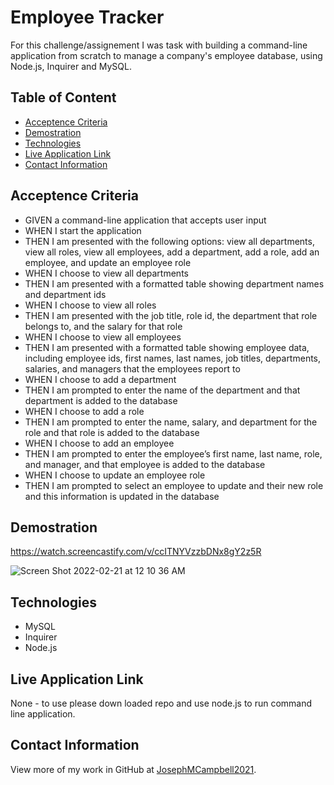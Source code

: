 # Employee Tracker

For this challenge/assignement I was task with building a command-line application from scratch to manage a company's employee database, using Node.js, Inquirer and MySQL.

## Table of Content

   * [Acceptence Criteria](#Acceptence-Criteria)
   * [Demostration](#Demostration )
   * [Technologies](#Technologies)
   * [Live Application Link](#live-application-link)
   * [Contact Information](#contact-information)


## Acceptence Criteria

* GIVEN a command-line application that accepts user input
* WHEN I start the application
* THEN I am presented with the following options: view all departments, view all roles, view all employees, add a department, add a role, add an employee, and update an employee role
* WHEN I choose to view all departments
* THEN I am presented with a formatted table showing department names and department ids
* WHEN I choose to view all roles
* THEN I am presented with the job title, role id, the department that role belongs to, and the salary for that role
* WHEN I choose to view all employees
* THEN I am presented with a formatted table showing employee data, including employee ids, first names, last names, job titles, departments, salaries, and managers that the employees report to
* WHEN I choose to add a department
* THEN I am prompted to enter the name of the department and that department is added to the database
* WHEN I choose to add a role
* THEN I am prompted to enter the name, salary, and department for the role and that role is added to the database
* WHEN I choose to add an employee
* THEN I am prompted to enter the employee’s first name, last name, role, and manager, and that employee is added to the database
* WHEN I choose to update an employee role
* THEN I am prompted to select an employee to update and their new role and this information is updated in the database

## Demostration
https://watch.screencastify.com/v/ccITNYVzzbDNx8gY2z5R

![Screen Shot 2022-02-21 at 12 10 36 AM](https://user-images.githubusercontent.com/92699311/154893420-33c00dd3-331e-4fa0-81cd-fa02fb60dfd9.png)

## Technologies
* MySQL
* Inquirer
* Node.js

## Live Application Link

None - to use please down loaded repo and use node.js to run command line application.

## Contact Information

View more of my work in GitHub at [JosephMCampbell2021](https://github.com/JMCampbell2021).
